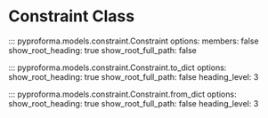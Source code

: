 # Constraint Class

::: pyproforma.models.constraint.Constraint
    options:
      members: false
      show_root_heading: true
      show_root_full_path: false

::: pyproforma.models.constraint.Constraint.to_dict
    options:
      show_root_heading: true
      show_root_full_path: false
      heading_level: 3

::: pyproforma.models.constraint.Constraint.from_dict
    options:
      show_root_heading: true
      show_root_full_path: false
      heading_level: 3
